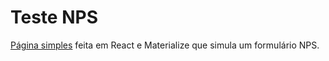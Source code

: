 # Teste NPS

[Página simples](https://felipesoares.herokuapp.com/teste-nps/) feita em React e Materialize que simula um formulário NPS.
